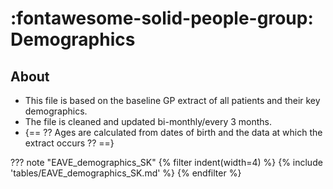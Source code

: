 # :fontawesome-solid-people-group: Demographics

## About

* This file is based on the baseline GP extract of all patients and their key demographics. 
* The file is cleaned and updated bi-monthly/every 3 months.
* {== ?? Ages are calculated from dates of birth and the data at which the extract occurs ?? ==}

??? note "EAVE_demographics_SK"
{% filter indent(width=4) %}
{% include 'tables/EAVE_demographics_SK.md' %}
{% endfilter %}

